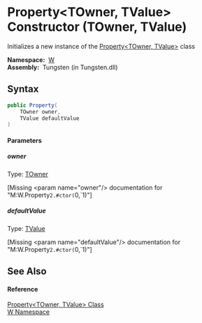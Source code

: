 Property&lt;TOwner, TValue> Constructor (TOwner, TValue)
========================================================
  Initializes a new instance of the [Property&lt;TOwner, TValue>][1] class

  **Namespace:**  [W][2]  
  **Assembly:**  Tungsten (in Tungsten.dll)

Syntax
------

```csharp
public Property(
	TOwner owner,
	TValue defaultValue
)
```

#### Parameters

##### *owner*
Type: [TOwner][1]  

[Missing &lt;param name="owner"/> documentation for "M:W.Property`2.#ctor(`0,`1)"]


##### *defaultValue*
Type: [TValue][1]  

[Missing &lt;param name="defaultValue"/> documentation for "M:W.Property`2.#ctor(`0,`1)"]



See Also
--------

#### Reference
[Property&lt;TOwner, TValue> Class][1]  
[W Namespace][2]  

[1]: README.md
[2]: ../README.md
[3]: ../../_icons/Help.png